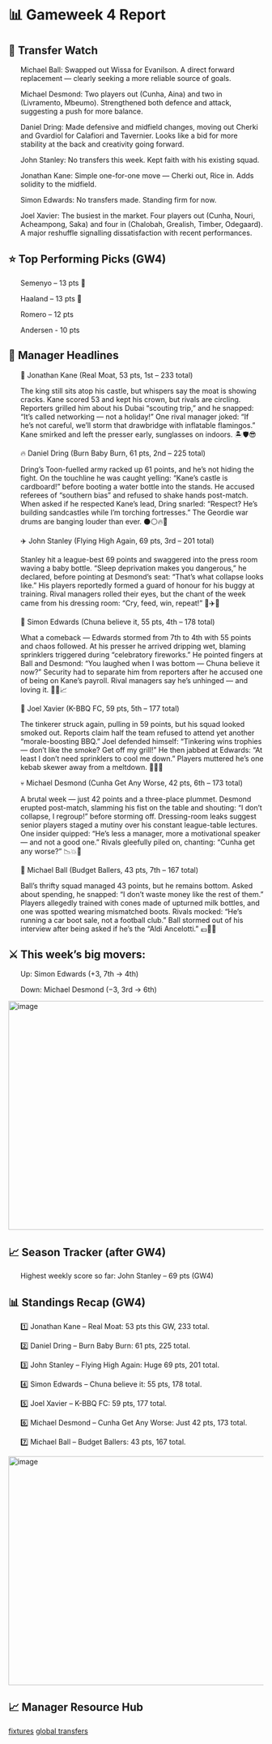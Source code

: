 ﻿<h1>📊 Gameweek 4 Report</h1>

<h2>🔄 Transfer Watch</h2>
<ul>Michael Ball: Swapped out Wissa for Evanilson. A direct forward replacement — clearly seeking a more reliable source of goals.</ul>
<ul>Michael Desmond: Two players out (Cunha, Aina) and two in (Livramento, Mbeumo). Strengthened both defence and attack, suggesting a push for more balance.</ul>
<ul>Daniel Dring: Made defensive and midfield changes, moving out Cherki and Gvardiol for Calafiori and Tavernier. Looks like a bid for more stability at the back and creativity going forward.</ul>
<ul>John Stanley: No transfers this week. Kept faith with his existing squad.</ul>
<ul>Jonathan Kane: Simple one-for-one move — Cherki out, Rice in. Adds solidity to the midfield.</ul>
<ul>Simon Edwards: No transfers made. Standing firm for now.</ul>
<ul>Joel Xavier: The busiest in the market. Four players out (Cunha, Nouri, Acheampong, Saka) and four in (Chalobah, Grealish, Timber, Odegaard). A major reshuffle signalling dissatisfaction with recent performances.</ul>

<h2>⭐ Top Performing Picks (GW4)</h2>
<ul>Semenyo – 13 pts 🥇</ul>
<ul>Haaland – 13 pts 🥇</ul>
<ul>Romero – 12 pts</ul>
<ul>Andersen - 10 pts</ul>
 
<h2>📰 Manager Headlines</h2>
<ul>🏰 Jonathan Kane (Real Moat, 53 pts, 1st – 233 total)</ul>
<ul>The king still sits atop his castle, but whispers say the moat is showing cracks. Kane scored 53 and kept his crown, but rivals are circling. Reporters grilled him about his Dubai “scouting trip,” and he snapped: “It’s called networking — not a holiday!” One rival manager joked: “If he’s not careful, we’ll storm that drawbridge with inflatable flamingos.” Kane smirked and left the presser early, sunglasses on indoors. 🏝️🛡️😎</ul>
<ul>🔥 Daniel Dring (Burn Baby Burn, 61 pts, 2nd – 225 total)</ul>
<ul>Dring’s Toon-fuelled army racked up 61 points, and he’s not hiding the fight. On the touchline he was caught yelling: “Kane’s castle is cardboard!” before booting a water bottle into the stands. He accused referees of “southern bias” and refused to shake hands post-match. When asked if he respected Kane’s lead, Dring snarled: “Respect? He’s building sandcastles while I’m torching fortresses.” The Geordie war drums are banging louder than ever. ⚫⚪🔥🥁</ul>
<ul>✈️ John Stanley (Flying High Again, 69 pts, 3rd – 201 total)</ul>
<ul>Stanley hit a league-best 69 points and swaggered into the press room waving a baby bottle. “Sleep deprivation makes you dangerous,” he declared, before pointing at Desmond’s seat: “That’s what collapse looks like.” His players reportedly formed a guard of honour for his buggy at training. Rival managers rolled their eyes, but the chant of the week came from his dressing room: “Cry, feed, win, repeat!” 👶✈️💪</ul>
<ul>🤯 Simon Edwards (Chuna believe it, 55 pts, 4th – 178 total)</ul>
<ul>What a comeback — Edwards stormed from 7th to 4th with 55 points and chaos followed. At his presser he arrived dripping wet, blaming sprinklers triggered during “celebratory fireworks.” He pointed fingers at Ball and Desmond: “You laughed when I was bottom — Chuna believe it now?” Security had to separate him from reporters after he accused one of being on Kane’s payroll. Rival managers say he’s unhinged — and loving it. 🚿🔥📈</ul>
<ul>🍖 Joel Xavier (K-BBQ FC, 59 pts, 5th – 177 total)</ul>
<ul>The tinkerer struck again, pulling in 59 points, but his squad looked smoked out. Reports claim half the team refused to attend yet another “morale-boosting BBQ.” Joel defended himself: “Tinkering wins trophies — don’t like the smoke? Get off my grill!” He then jabbed at Edwards: “At least I don’t need sprinklers to cool me down.” Players muttered he’s one kebab skewer away from a meltdown. 🍗🔥😤</ul>
<ul>💀 Michael Desmond (Cunha Get Any Worse, 42 pts, 6th – 173 total)</ul>
<ul>A brutal week — just 42 points and a three-place plummet. Desmond erupted post-match, slamming his fist on the table and shouting: “I don’t collapse, I regroup!” before storming off. Dressing-room leaks suggest senior players staged a mutiny over his constant league-table lectures. One insider quipped: “He’s less a manager, more a motivational speaker — and not a good one.” Rivals gleefully piled on, chanting: “Cunha get any worse?” 📉💥🙈</ul>
<ul>💸 Michael Ball (Budget Ballers, 43 pts, 7th – 167 total)</ul>
<ul>Ball’s thrifty squad managed 43 points, but he remains bottom. Asked about spending, he snapped: “I don’t waste money like the rest of them.” Players allegedly trained with cones made of upturned milk bottles, and one was spotted wearing mismatched boots. Rivals mocked: “He’s running a car boot sale, not a football club.” Ball stormed out of his interview after being asked if he’s the “Aldi Ancelotti.” 💷🥾🛒</ul>

<h2>⚔️ This week’s big movers:</h2>
<ul>Up: Simon Edwards (+3, 7th → 4th)</ul>
<ul>Down: Michael Desmond (−3, 3rd → 6th)</ul>

<img width="748" height="452" alt="image" src="https://github.com/user-attachments/assets/fcd0de68-c753-44e3-b64a-c9e51d8764a0" />

<h2>📈 Season Tracker (after GW4)</h2>
<ul>Highest weekly score so far: John Stanley – 69 pts (GW4)</ul>
 
<h2>📊 Standings Recap (GW4)</h2>
<ol>1️⃣ Jonathan Kane – Real Moat: 53 pts this GW, 233 total. </ol>
<ol>2️⃣ Daniel Dring – Burn Baby Burn: 61 pts, 225 total. </ol>
<ol>3️⃣ John Stanley – Flying High Again: Huge 69 pts, 201 total. </ol>
<ol>4️⃣ Simon Edwards – Chuna believe it: 55 pts, 178 total. </ol>
<ol>5️⃣ Joel Xavier – K-BBQ FC: 59 pts, 177 total. </ol>
<ol>6️⃣ Michael Desmond – Cunha Get Any Worse: Just 42 pts, 173 total. </ol>
<ol>7️⃣ Michael Ball – Budget Ballers: 43 pts, 167 total. </ol>
 
<img width="748" height="452" alt="image" src="https://github.com/user-attachments/assets/4cb3a2ac-47a7-43f2-9ea2-0b1342820268" />

<h2>📈 Manager Resource Hub</h2>
<a href="https://fantasy.premierleague.com/fixtures">fixtures</a>
<a href="https://fantasy.premierleague.com/statistics/transfers_in_event">global transfers</a>
